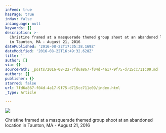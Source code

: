 ```yaml
---
inFeed: true
hasPage: true
inNav: false
inLanguage: null
keywords: []
description: >-
  Christine framed at a masquerade themed group shoot at an abandoned location
  in Taunton, MA - August 21, 2016
datePublished: '2016-08-22T17:35:38.169Z'
dateModified: '2016-08-22T16:49:32.628Z'
title: ''
author: []
via: {}
sourcePath: _posts/2016-08-22-7fd6a867-f04d-4a17-9f75-d715cc711c09.md
authors: []
publisher: {}
starred: false
url: 7fd6a867-f04d-4a17-9f75-d715cc711c09/index.html
_type: Article

---
```

![](https://the-grid-user-content.s3-us-west-2.amazonaws.com/4b5a53d4-a284-4083-ac0f-623684059570.jpg)

Christine framed at a masquerade themed group shoot at an abandoned location in Taunton, MA - August 21, 2016